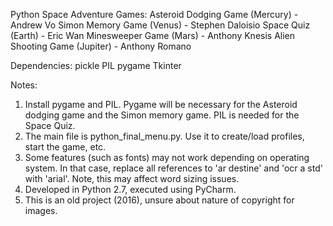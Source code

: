 Python Space Adventure
Games:
	Asteroid Dodging Game (Mercury)  - Andrew Vo
	Simon Memory Game (Venus) - Stephen Daloisio
	Space Quiz (Earth) - Eric Wan
	Minesweeper Game (Mars) - Anthony Knesis
	Alien Shooting Game (Jupiter) - Anthony Romano
	
Dependencies:
	pickle
	PIL
	pygame
	Tkinter


Notes:
1. Install pygame and PIL. Pygame will be necessary for the Asteroid dodging game and the Simon memory game. PIL is needed for the Space Quiz.
2. The main file is python_final_menu.py. Use it to create/load profiles, start the game, etc.
3. Some features (such as fonts) may not work depending on operating system. 
   In that case, replace all references to 'ar destine' and 'ocr a std' with 'arial'. Note, this may affect word sizing issues.
4. Developed in Python 2.7, executed using PyCharm.
5. This is an old project (2016), unsure about nature of copyright for images.